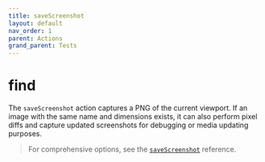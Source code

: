 ```yaml
---
title: saveScreenshot
layout: default
nav_order: 1
parent: Actions
grand_parent: Tests
---
```


# find

The `saveScreenshot` action captures a PNG of the current viewport. If an image with the same name and dimensions exists, it can also perform pixel diffs and capture updated screenshots for debugging or media updating purposes.

> For comprehensive options, see the [`saveScreenshot`](/reference/schemas/saveScreenshot) reference.
